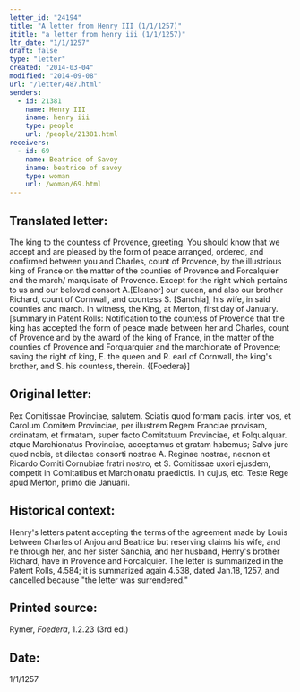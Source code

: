 ```yaml
---
letter_id: "24194"
title: "A letter from Henry III (1/1/1257)"
ititle: "a letter from henry iii (1/1/1257)"
ltr_date: "1/1/1257"
draft: false
type: "letter"
created: "2014-03-04"
modified: "2014-09-08"
url: "/letter/487.html"
senders:
  - id: 21381
    name: Henry III
    iname: henry iii
    type: people
    url: /people/21381.html
receivers:
  - id: 69
    name: Beatrice of Savoy
    iname: beatrice of savoy
    type: woman
    url: /woman/69.html
---
```

<h2> Translated letter:</h2>The king to the countess of Provence, greeting.
You should know that we accept and are pleased by the form of peace arranged, ordered, and confirmed between you and Charles, count of Provence, by the illustrious king of France on the matter of the counties of Provence and Forcalquier and the march/ marquisate of Provence.
Except for the right which pertains to us and our beloved consort A.[Eleanor] our queen, and also our brother Richard, count of Cornwall, and countess S. [Sanchia], his wife, in said counties and march.
In witness, the King, at Merton, first day of January.
[summary in Patent Rolls:  Notification to the countess of Provence that the king has accepted the form of peace made between her and Charles, count of Provence and by the award of the king of France, in the matter of the counties of Provence and Forquarquier and the marchionate of Provence; saving the right of king, E. the queen and R. earl of Cornwall, the king's brother, and S. his countess, therein.  {[Foedera}]
<h2 class="mt-4"> Original letter:</h2>Rex Comitissae Provinciae, salutem.
Sciatis quod formam pacis, inter vos, et Carolum Comitem Provinciae, per illustrem Regem Franciae provisam, ordinatam, et firmatam, super facto Comitatuum Provinciae, et Folqualquar. atque Marchionatus Provinciae, acceptamus et gratam habemus;
Salvo jure quod nobis, et dilectae consorti nostrae A. Reginae nostrae, necnon et Ricardo Comiti Cornubiae fratri nostro, et S. Comitissae uxori ejusdem, competit in Comitatibus et Marchionatu praedictis.
In cujus, etc.
Teste Rege apud Merton, primo die Januarii.
<h2 class="mt-4"> Historical context:</h2>Henry's letters patent accepting the terms of the agreement made by Louis between Charles of Anjou and Beatrice but reserving claims his wife, and he through her, and her sister Sanchia, and her husband, Henry's brother Richard, have in Provence and Forcalquier.  The letter is summarized in the Patent Rolls, 4.584; it is summarized again 4.538, dated Jan.18, 1257, and cancelled because "the letter was surrendered."
<h2 class="mt-4"> Printed source:</h2><p>Rymer, <em>Foedera</em>, 1.2.23 (3rd ed.)</p><h2 class="mt-4"> Date:</h2>1/1/1257